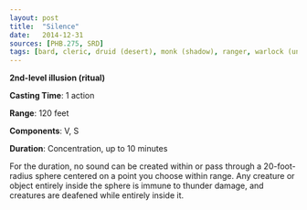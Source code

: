 ```yaml
---
layout: post
title:  "Silence"
date:   2014-12-31
sources: [PHB.275, SRD]
tags: [bard, cleric, druid (desert), monk (shadow), ranger, warlock (undying), level2, ritual, illusion]
---
```


**2nd-level illusion (ritual)**

**Casting Time**: 1 action

**Range**: 120 feet

**Components**: V, S

**Duration**: Concentration, up to 10 minutes

For the duration, no sound can be created within or pass through a 20-foot-radius sphere centered on a point you choose within range. Any creature or object entirely inside the sphere is immune to thunder damage, and creatures are deafened while entirely inside it.
